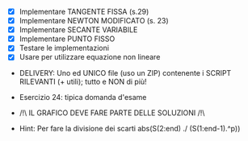 - [X] Implementare TANGENTE FISSA (s.29)
- [X] Implementare NEWTON MODIFICATO (s. 23)
- [X] Implementare SECANTE VARIABILE
- [X] Implementare PUNTO FISSO
- [X] Testare le implementazioni 
- [X] Usare per utilizzare equazione non lineare
- DELIVERY: Uno ed UNICO file (uso un ZIP) contenente i SCRIPT RILEVANTI (+ utili); tutto e NON di più!
- Esercizio 24: tipica domanda d'esame
- /!\ IL GRAFICO DEVE FARE PARTE DELLE SOLUZIONI /!\

- Hint: Per fare la divisione dei scarti abs(S(2:end) ./ (S(1:end-1).^p))